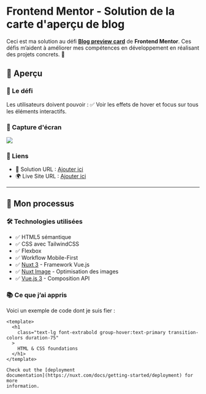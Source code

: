 # Frontend Mentor - Solution de la carte d'aperçu de blog

Ceci est ma solution au défi **[Blog preview card](https://www.frontendmentor.io/challenges/blog-preview-card-ckPaj01IcS)** de **Frontend Mentor**. Ces défis m’aident à améliorer mes compétences en développement en réalisant des projets concrets. 🚀

## 📌 Aperçu

### 🎯 Le défi

Les utilisateurs doivent pouvoir :
✅ Voir les effets de hover et focus sur tous les éléments interactifs.

### 📸 Capture d'écran

![](./screenshot.jpg)

### 🔗 Liens

- 📌 Solution URL : [Ajouter ici](https://your-solution-url.com)
- 🌍 Live Site URL : [Ajouter ici](https://your-live-site-url.com)

---

## 📌 Mon processus

### 🛠️ Technologies utilisées

- ✅ HTML5 sémantique
- ✅ CSS avec TailwindCSS
- ✅ Flexbox
- ✅ Workflow Mobile-First
- ✅ [Nuxt 3](https://nuxt.com/) - Framework Vue.js
- ✅ [Nuxt Image](https://image.nuxt.com/) - Optimisation des images
- ✅ [Vue.js 3](https://vuejs.org/) - Composition API

### 📚 Ce que j’ai appris

Voici un exemple de code dont je suis fier :

```vue
<template>
  <h1
    class="text-lg font-extrabold group-hover:text-primary transition-colors duration-75"
  >
    HTML & CSS foundations
  </h1>
</template>

Check out the [deployment
documentation](https://nuxt.com/docs/getting-started/deployment) for more
information.
```
